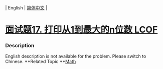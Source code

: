 | English | [简体中文](README.md) |

# [面试题17. 打印从1到最大的n位数 LCOF](https://leetcode-cn.com/problems/da-yin-cong-1dao-zui-da-de-nwei-shu-lcof)
 ### Description
English description is not available for the problem. Please switch to Chinese.
**Related Topic	**[Math](https://leetcode-cn.com/tag/math) 